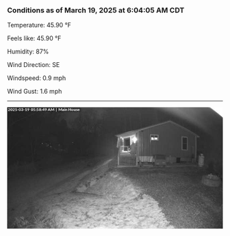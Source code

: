 ### Conditions as of March 19, 2025 at 6:04:05 AM CDT 

Temperature: 45.90 &deg;F

Feels like: 45.90 &deg;F

Humidity: 87%

Wind Direction: SE

Windspeed: 0.9 mph

Wind Gust: 1.6 mph

---

<img src="./images/latest.jpeg"/>

